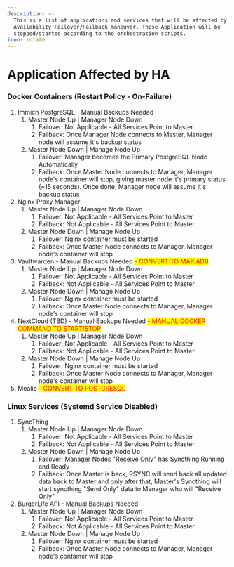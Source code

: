 ```yaml
---
description: >-
  This is a list of applications and services that will be affected by High
  Availability Failover/Failback maneuver. These Application will be
  stopped/started according to the orchestration scripts.
icon: rotate
---
```


# Application Affected by HA

### Docker Containers  (Restart Policy - On-Failure)

1. Immich PostgreSQL - Manual Backups Needed
   1. Master Node Up | Manager Node Down
      1. Failover: Not Applicable - All Services Point to Master
      2. Failback: Once Manager Node connects to Master, Manager node will assume it's backup status
   2. Master Node Down | Manage Node Up
      1. Failover: Manager becomes the Primary PostgreSQL Node Automatically
      2. Failback: Once Master Node connects to Manager, Manager node's container will stop, giving master node it's primary status (\~15 seconds). Once done, Manager node will assume it's backup status
2. Nginx Proxy Manager
   1. Master Node Up | Manager Node Down
      1. Failover: Not Applicable - All Services Point to Master
      2. Failback: Not Applicable - All Services Point to Master
   2. Master Node Down | Manage Node Up
      1. Failover: Nginx container must be started
      2. Failback: Once Master Node connects to Manager, Manager node's container will stop
3. Vaultwarden - Manual Backups Needed <mark style="color:red;">- CONVERT TO MARIADB</mark>
   1. Master Node Up | Manager Node Down
      1. Failover: Not Applicable - All Services Point to Master
      2. Failback: Not Applicable - All Services Point to Master
   2. Master Node Down | Manage Node Up
      1. Failover: Nginx container must be started
      2. Failback: Once Master Node connects to Manager, Manager node's container will stop
4. NextCloud (TBD) - Manual Backups Needed <mark style="color:red;">- MANUAL DOCKER COMMAND TO START/STOP</mark>
   1. Master Node Up | Manager Node Down
      1. Failover: Not Applicable - All Services Point to Master
      2. Failback: Not Applicable - All Services Point to Master
   2. Master Node Down | Manage Node Up
      1. Failover: Nginx container must be started
      2. Failback: Once Master Node connects to Manager, Manager node's container will stop
5. Mealie <mark style="color:red;">- CONVERT TO POSTGRESQL</mark>

### Linux Services  (Systemd Service Disabled)

1. SyncThing
   1. Master Node Up | Manager Node Down
      1. Failover: Not Applicable - All Services Point to Master
      2. Failback: Not Applicable - All Services Point to Master
   2. Master Node Down | Manage Node Up
      1. Failover: Manager Nodes "Receive Only" has Syncthing Running and Ready&#x20;
      2. Failback: Once Master is back, RSYNC will send back all updated data back to Master and only after that, Master's Syncthing will start syncthing "Send Only" data to Manager who will "Receive Only"
2. BurgerLife API - Manual Backups Needed
   1. Master Node Up | Manager Node Down
      1. Failover: Not Applicable - All Services Point to Master
      2. Failback: Not Applicable - All Services Point to Master
   2. Master Node Down | Manage Node Up
      1. Failover: Nginx container must be started
      2. Failback: Once Master Node connects to Manager, Manager node's container will stop

